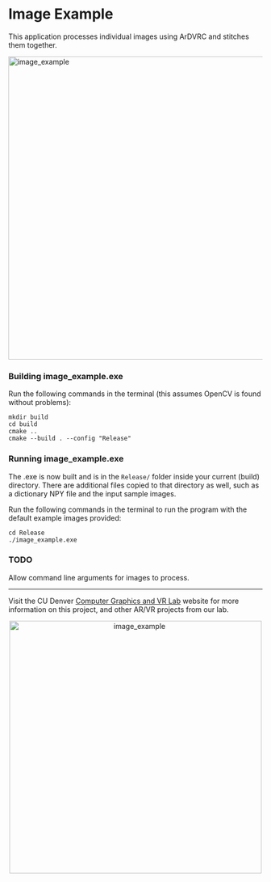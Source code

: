 # Image Example

This application processes individual images using ArDVRC and stitches them together.

<img src="http://graphics.ucdenver.edu/img/ardvrc_image_example.png" alt="image_example" width="600" />


### Building image_example.exe

Run the following commands in the terminal (this assumes OpenCV is found without problems):
```
mkdir build
cd build
cmake ..
cmake --build . --config "Release"
```

### Running image_example.exe

The .exe is now built and is in the `Release/` folder inside your current (build) directory. There are additional files copied to that directory as well, such as a dictionary NPY file and the input sample images.

Run the following commands in the terminal to run the program with the default example images provided:

```
cd Release
./image_example.exe
```

### TODO

Allow command line arguments for images to process.

------------------------

Visit the CU Denver [Computer Graphics and VR Lab](http://graphics.ucdenver.edu/) website for more information on this project, and other AR/VR projects from our lab.

<p align="center">
<img src="http://graphics.ucdenver.edu/img/cgvr_ucdenver.png" alt="image_example" width="500" />
</p>



